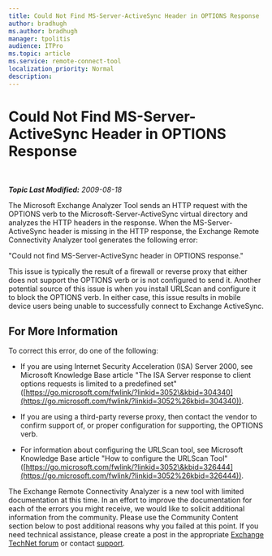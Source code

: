 ```yaml
---
title: Could Not Find MS-Server-ActiveSync Header in OPTIONS Response
author: bradhugh
ms.author: bradhugh
manager: tpolitis
audience: ITPro 
ms.topic: article 
ms.service: remote-connect-tool
localization_priority: Normal
description: 
---
```


<div data-xmlns="https://www.w3.org/1999/xhtml">

<div class="topic" data-xmlns="https://www.w3.org/1999/xhtml" data-msxsl="urn:schemas-microsoft-com:xslt" data-cs="https://msdn.microsoft.com/">

<div data-asp="https://msdn2.microsoft.com/asp">

# Could Not Find MS-Server-ActiveSync Header in OPTIONS Response

</div>

<div id="mainSection">

<div id="mainBody">

<span> </span>

_**Topic Last Modified:** 2009-08-18_

The Microsoft Exchange Analyzer Tool sends an HTTP request with the OPTIONS verb to the Microsoft-Server-ActiveSync virtual directory and analyzes the HTTP headers in the response. When the MS-Server-ActiveSync header is missing in the HTTP response, the Exchange Remote Connectivity Analyzer tool generates the following error:

"Could not find MS-Server-ActiveSync header in OPTIONS response."

This issue is typically the result of a firewall or reverse proxy that either does not support the OPTIONS verb or is not configured to send it. Another potential source of this issue is when you install URLScan and configure it to block the OPTIONS verb. In either case, this issue results in mobile device users being unable to successfully connect to Exchange ActiveSync.

<div>

## For More Information

To correct this error, do one of the following:

  - If you are using Internet Security Acceleration (ISA) Server 2000, see Microsoft Knowledge Base article "The ISA Server response to client options requests is limited to a predefined set" ([https://go.microsoft.com/fwlink/?linkid=3052\&kbid=304340](https://go.microsoft.com/fwlink/?linkid=3052%26kbid=304340)).

  - If you are using a third-party reverse proxy, then contact the vendor to confirm support of, or proper configuration for supporting, the OPTIONS verb.

  - For information about configuring the URLScan tool, see Microsoft Knowledge Base article "How to configure the URLScan Tool" ([https://go.microsoft.com/fwlink/?linkid=3052\&kbid=326444](https://go.microsoft.com/fwlink/?linkid=3052%26kbid=326444)).

The Exchange Remote Connectivity Analyzer is a new tool with limited documentation at this time. In an effort to improve the documentation for each of the errors you might receive, we would like to solicit additional information from the community. Please use the Community Content section below to post additional reasons why you failed at this point. If you need technical assistance, please create a post in the appropriate [Exchange TechNet forum](https://go.microsoft.com/fwlink/?linkid=73420) or contact [support](https://go.microsoft.com/fwlink/?linkid=8158).

</div>

</div>

<span> </span>

</div>

</div>

</div>

